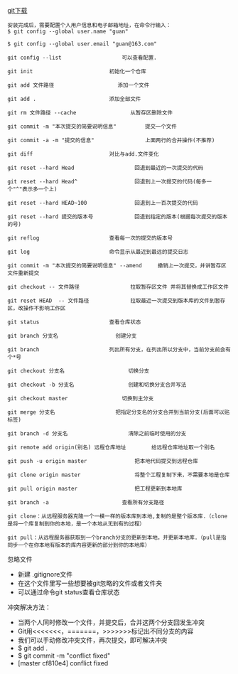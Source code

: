 [git下载](http://git-scm.com/downloads)

```
安装完成后，需要配置个人用户信息和电子邮箱地址，在命令行输入：
$ git config --global user.name "guan"

$ git config --global user.email "guan@163.com"

git config --list					可以查看配置.

git init						初始化一个仓库

git add 文件路径					添加一个文件

git add .						添加全部文件

git rm 文件路径 --cache					从暂存区删除文件

git commit -m "本次提交的简要说明信息"			提交一个文件

git commit -a -m "提交的信息"				上面两行的合并操作(不推荐)

git diff						对比与add.文件变化

git reset --hard Head					回退到最近的一次提交的代码

git reset --hard Head^					回退到上一次提交的代码(每多一个"^"表示多一个上)

git reset --hard HEAD~100				回退到上一百次提交的代码

git reset --hard 提交的版本号				回退到指定的版本(根据每次提交的版本的号)

git reflog						查看每一次的提交的版本号

git log							命令显示从最近到最远的提交日志

git commit -m "本次提交的简要说明信息" --amend		撤销上一次提交，并讲暂存区文件重新提交

git checkout -- 文件路径				拉取暂存区文件 并将其替换成工作区文件

git reset HEAD  -- 文件路径				拉取最近一次提交到版本库的文件到暂存区，改操作不影响工作区

git status						查看仓库状态

git branch 分支名					创建分支

git branch						列出所有分支，在列出所以分支中，当前分支前会有个*号

git checkout 分支名					切换分支

git checkout -b 分支名					创建和切换分支合并写法

git checkout master					切换到主分支

git merge 分支名					把指定分支名的分支合并到当前分支(后面可以贴标签)

git branch -d 分支名					清除之前临时使用的分支

git remote add origin(别名) 远程仓库地址		给远程仓库地址取一个别名

git push -u origin master				把本地代码提交到远程仓库

git clone origin master					将整个工程复制下来，不需要本地是仓库

git pull origin master					把工程更新到本地库

git branch -a						查看所有分支路径

git clone：从远程服务器克隆一个一模一样的版本库到本地,复制的是整个版本库.（clone是将一个库复制到你的本地，是一个本地从无到有的过程）

git pull：从远程服务器获取到一个branch分支的更新到本地，并更新本地库.（pull是指同步一个在你本地有版本的库内容更新的部分到你的本地库）
```

忽略文件
* 新建 .gitignore文件
* 在这个文件里写一些想要被git忽略的文件或者文件夹
* 可以通过命令git status查看仓库状态

冲突解决方法：
* 当两个人同时修改一个文件，并提交后，合并这两个分支回发生冲突
* Git用<<<<<<<，=======，>>>>>>>标记出不同分支的内容
* 我们可以手动修改冲突文件，再次提交，即可解决冲突
* $ git add .
* $ git commit -m "conflict fixed"
* [master cf810e4] conflict fixed